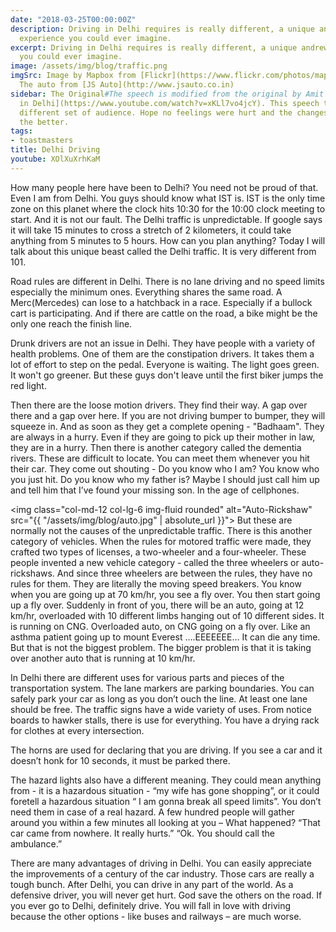 ```yaml
---
date: "2018-03-25T00:00:00Z"
description: Driving in Delhi requires is really different, a unique and rewarding
  experience you could ever imagine.
excerpt: Driving in Delhi requires is really different, a unique andrewarding experience
  you could ever imagine.
image: /assets/img/blog/traffic.png
imgSrc: Image by Mapbox from [Flickr](https://www.flickr.com/photos/mapbox/32989254824).
  The auto from [JS Auto](http://www.jsauto.co.in)
sidebar: The Original#The speech is modified from the original by Amit Tandon on [Traffic
  in Delhi](https://www.youtube.com/watch?v=xKLl7vo4jcY). This speech target a very
  different set of audience. Hope no feelings were hurt and the changes were all for
  the better.
tags:
- toastmasters
title: Delhi Driving
youtube: XOlXuXrhKaM
---
```


How many people here have been to Delhi? You need not be proud of that. Even I am from Delhi. You guys should know what IST is. IST is the only time zone on this planet where the clock hits 10:30 for the 10:00 clock meeting to start. And it is not our fault. The Delhi traffic is unpredictable. If google says it will take 15 minutes to cross a stretch of 2 kilometers, it could take anything from 5 minutes to 5 hours. How can you plan anything? Today I will talk about this unique beast called the Delhi traffic. It is very different from 101.

Road rules are different in Delhi. There is no lane driving and no speed limits especially the minimum ones. Everything shares the same road. A Merc(Mercedes) can lose to a hatchback in a race. Especially if a bullock cart is participating. And if there are cattle on the road, a bike might be the only one reach the finish line.

Drunk drivers are not an issue in Delhi. They have people with a variety of health problems. One of them are the constipation drivers. It takes them a lot of effort to step on the pedal. Everyone is waiting. The light goes green. It won't go greener. But these guys don't leave until the first biker jumps the red light.

Then there are the loose motion drivers. They find their way. A gap over there and a gap over here. If you are not driving bumper to bumper, they will squeeze in. And as soon as they get a complete opening - "Badhaam". They are always in a hurry. Even if they are going to pick up their mother in law, they are in a hurry.
Then there is another category called the dementia rivers. These are difficult to locate. You can meet them whenever you hit their car. They come out shouting - Do you know who I am? You know who you just hit. Do you know who my father is? Maybe I should just call him up and tell him that I’ve found your missing son. In the age of cellphones.

<img class="col-md-12 col-lg-6 img-fluid rounded" alt="Auto-Rickshaw" src="{{ "/assets/img/blog/auto.jpg" | absolute_url }}">
But these are normally not the causes of the unpredictable traffic. There is this another category of vehicles. When the rules for motored traffic were made, they crafted two types of licenses, a two-wheeler and a four-wheeler. These people invented a new vehicle category - called the three wheelers or auto-rickshaws. And since three wheelers are between the rules, they have no rules for them. They are literally the moving speed breakers. You know when you are going up at 70 km/hr, you see a fly over. You then start going up a fly over. Suddenly in front of you, there will be an auto, going at 12 km/hr, overloaded with 10 different limbs hanging out of 10 different sides. It is running on CNG. Overloaded auto, on CNG going on a fly over. Like an asthma patient going up to mount Everest ….EEEEEEE… It can die any time. But that is not the biggest problem. The bigger problem is that it is taking over another auto that is running at 10 km/hr.

In Delhi there are different uses for various parts and pieces of the transportation system. The lane markers are parking boundaries. You can safely park your car as long as you don’t ouch the line. At least one lane should be free.
The traffic signs have a wide variety of uses. From notice boards to hawker stalls, there is use for everything. You have a drying rack for clothes at every intersection.

The horns are used for declaring that you are driving. If you see a car and it doesn’t honk for 10 seconds, it must be parked there.

The hazard lights also have a different meaning. They could mean anything from - it is a hazardous situation -  “my wife has gone shopping”, or it could foretell a hazardous situation  “ I am gonna break all speed limits”. You don’t need them in case of a real hazard. A few hundred people will gather around you within a few minutes all looking at you – What happened?
“That car came from nowhere. It really hurts.”
“Ok. You should call the ambulance.”

There are many advantages of driving in Delhi. You can easily appreciate the improvements of a century of the car industry. Those cars are really a tough bunch. After Delhi, you can drive in any part of the world. As a defensive driver, you will never get hurt. God save the others on the road. If you ever go to Delhi, definitely drive. You will fall in love with driving because the other options - like buses and railways – are much worse.
